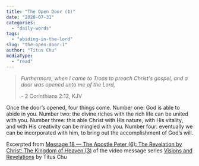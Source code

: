 ```yaml
---
title: "The Open Door (1)"
date: "2020-07-31"
categories: 
  - "daily-words"
tags: 
  - "abiding-in-the-lord"
slug: "the-open-door-1"
author: "Titus Chu"
mediaType: 
  - "read"
---
```


> _Furthermore, when I came to Troas to preach Christ's gospel, and a door was opened unto me of the Lord,_
> 
> \- 2 Corinthians 2:12, KJV

Once the door’s opened, four things come. Number one: God is able to abide in you. Number two: the divine riches with the rich life can be united with you. Number three: this able Christ with His nature, with His vitality, and with His creativity can be mingled with you. Number four: eventually we can be incorporated with him, to bring out the accomplishment of God’s will.

Excerpted from [Message 18 — The Apostle Peter (6): The Revelation by Christ: The Kingdom of Heaven (3)](https://youtu.be/gk1Rld5iqFE) of the video message series [Visions and Revelations](http://english.thechurchincleveland.org/virtual-lords-day.html) by Titus Chu
